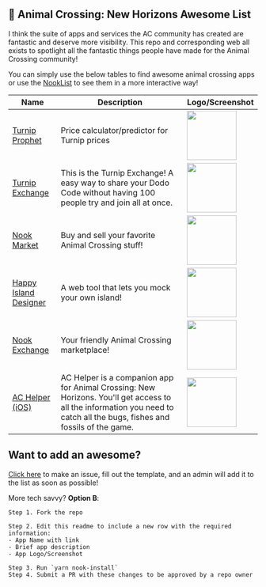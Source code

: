 ## 🦝 Animal Crossing: New Horizons Awesome List
I think the suite of apps and services the AC community has created are fantastic and deserve more visibility. This repo and corresponding web all exists to spotlight all the fantastic things people have made for the Animal Crossing community!

You can simply use the below tables to find awesome animal crossing apps or use the [NookList](http://nooklist.50w.co) to see them in a more interactive way!


| Name | Description | Logo/Screenshot |
|-|-|-|
|[Turnip Prophet](https://turnipprophet.io/)|Price calculator/predictor for Turnip prices|<img height=100 src='https://user-images.githubusercontent.com/15663269/81110778-0411fa80-8eea-11ea-9fbd-a69a0836d217.png'/>|
|[Turnip Exchange](https://turnip.exchange/)|This is the Turnip Exchange! A easy way to share your Dodo Code without having 100 people try and join all at once.|<img height=100 src='https://user-images.githubusercontent.com/15663269/81118858-a389ba00-8ef7-11ea-8921-a60d9917d1d4.png'/>|
|[Nook Market](https://nook.market/)|Buy and sell your favorite Animal Crossing stuff!|<img height=100 src='https://user-images.githubusercontent.com/15663269/81119061-08451480-8ef8-11ea-99ed-36d543bbc860.png'/>|
|[Happy Island Designer](https://eugeneration.github.io/HappyIslandDesigner/)|A web tool that lets you mock your own island!|<img height=100 src='https://github.com/eugeneration/HappyIslandDesigner/raw/master/thumbnail.png'/>|
|[Nook Exchange](https://nook.exchange/)|Your friendly Animal Crossing marketplace!|<img height=100 src='https://user-images.githubusercontent.com/15663269/81120606-147ea100-8efb-11ea-8ee4-de31579b1bd0.png'/>|
|[AC Helper (iOS)](https://apps.apple.com/us/app/ac-helper/id1508764244?ls=1)|AC Helper is a companion app for Animal Crossing: New Horizons. You'll get access to all the information you need to catch all the bugs, fishes and fossils of the game.|<img height=100 src='https://user-images.githubusercontent.com/15663269/82483332-36a12300-9aa6-11ea-8165-d11f7f2d260b.png'/>|




## Want to add an awesome? 
[Click here](https://forms.gle/Sm5WUZP75rsQwv8z5) to make an issue, fill out the template, and an admin will add it to the list as soon as possible! 

More tech savvy?
**Option B**: 

    Step 1. Fork the repo
    
    Step 2. Edit this readme to include a new row with the required information:
    - App Name with link
    - Brief app description 
    - App Logo/Screenshot
    
    Step 3. Run `yarn nook-install`
    Step 4. Submit a PR with these changes to be approved by a repo owner


